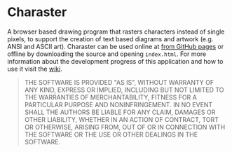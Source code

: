 # Charaster
A browser based drawing program that rasters characters instead of single pixels, to support the creation of text based diagrams and artwork (e.g. ANSI and ASCII art). Charaster can be used online at [from GitHub pages](https://technicism.github.io/Charaster/) or offline by downloading the source and opening ``index.html``.
For more information about the development progress of this application and how to use it visit the [wiki](https://github.com/Technicism/Charaster/wiki).

>THE SOFTWARE IS PROVIDED "AS IS", WITHOUT WARRANTY OF ANY KIND,
EXPRESS OR IMPLIED, INCLUDING BUT NOT LIMITED TO THE WARRANTIES OF
MERCHANTABILITY, FITNESS FOR A PARTICULAR PURPOSE AND NONINFRINGEMENT.
IN NO EVENT SHALL THE AUTHORS BE LIABLE FOR ANY CLAIM, DAMAGES OR
OTHER LIABILITY, WHETHER IN AN ACTION OF CONTRACT, TORT OR OTHERWISE,
ARISING FROM, OUT OF OR IN CONNECTION WITH THE SOFTWARE OR THE USE OR
OTHER DEALINGS IN THE SOFTWARE.
